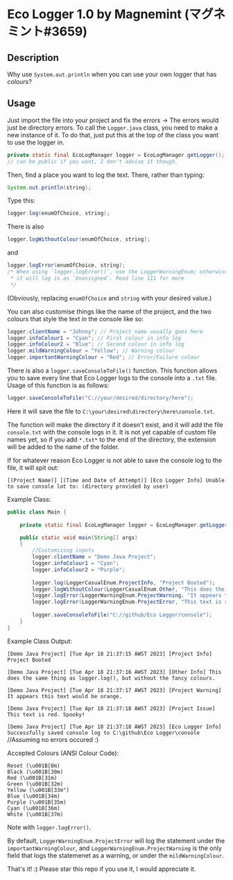 # Eco Logger 1.0 by Magnemint (マグネミント#3659)

## Description

Why use `System.out.println` when you can use your own logger that has *colours*?

## Usage

Just import the file into your project and fix the errors -> The errors would just be directory errors.
To call the `Logger.java` class, you need to make a new instance of it. To do that, just put this at
the top of the class you want to use the logger in.

```java
private static final EcoLogManager logger = EcoLogManager.getLogger();
// can be public if you want, I don't advise it though.
```

Then, find a place you want to log the text. There, rather than typing:

```java
System.out.println(string);
```

Type this:

```java
logger.log(enumOfChoice, string);
```

There is also

```java
logger.logWithoutColour(enumOfChoice, string);
```

and

```java
logger.logError(enumOfChoice, string);
/* When using `logger.logError()`, use the LoggerWarningEnum; otherwise
 * it will log is as `Unassigned`. Read line 111 for more
 */
```

(Obviously, replacing `enumOfChoice` and `string` with your desired value.)

You can also customise things like the name of the project, and the
two colours that style the text in the console like so:

```java
logger.clientName = "Johnny"; // Project name usually goes here
logger.infoColour1 = "Cyan"; // First colour in info log
logger.infoColour2 = "Blue"; // Second colour in info log
logger.mildWarningColour = "Yellow"; // Warning colour
logger.importantWarningColour = "Red"; // Error/Failure colour
```

There is also a `logger.saveConsoleToFile()` function. This function allows you to save
every line that Eco Logger logs to the console into a `.txt` file. Usage of this function is as follows:

```java
logger.saveConsoleToFile("C://your/desired/directory/here");
```

Here it will save the file to `C:\your\desired\directory\here\console.txt`.

The function will make the directory if it doesn't exist, and it will add the file `console.txt`
with the console logs in it. It is not yet capable of custom file names yet, so if you add `*.txt*`
to the end of the directory, the extension will be added to the name of the folder.

If for whatever reason Eco Logger is not able to save the console log to the file, it will
spit out:

```[(Project Name)] [(Time and Date of Attempt)] [Eco Logger Info] Unable to save console lot to: (directory provided by user)```

Example Class:

```java
public class Main {
	
	private static final EcoLogManager logger = EcoLogManager.getLogger();

	public static void main(String[] args)
	{
		//Customizing inputs
		logger.clientName = "Demo Java Project";
		logger.infoColour1 = "Cyan";
		logger.infoColour2 = "Purple";
		
		logger.log(LoggerCasualEnum.ProjectInfo, "Project Booted");
		logger.logWithoutColour(LoggerCasualEnum.Other, "This does the same thing as logger.log(), but without the fancy colours.");
		logger.logError(LoggerWarningEnum.ProjectWarning, "It appears this text would be orange.");
		logger.logError(LoggerWarningEnum.ProjectError, "This text is red. Spooky!");
		
		logger.saveConsoleToFile("C://github/Eco Logger/console");
	}
}
```

Example Class Output:

`[Demo Java Project] [Tue Apr 18 21:37:15 AWST 2023] [Project Info] Project Booted`

`[Demo Java Project] [Tue Apr 18 21:37:16 AWST 2023] [Other Info] This does the same thing as logger.log(), but without the fancy colours.`

`[Demo Java Project] [Tue Apr 18 21:37:17 AWST 2023] [Project Warning] It appears this text would be orange.`

`[Demo Java Project] [Tue Apr 18 21:37:18 AWST 2023] [Project Issue] This text is red. Spooky!`

`[Demo Java Project] [Tue Apr 18 21:37:18 AWST 2023] [Eco Logger Info] Successfully saved console log to C:\github\Eco Logger\console` //Assuming no errors occured :)

Accepted Colours (ANSI Colour Code):

```
Reset (\u001B[0m)
Black (\u001B[30m)
Red (\u001B[31m)
Green (\u001B[32m)
Yellow (\u001B[33m")
Blue (\u001B[34m)
Purple (\u001B[35m)
Cyan (\u001B[36m)
White (\u001B[37m)
```

Note with `logger.logError()`. 

By default, `LoggerWarningEnum.ProjectError` will log the statement under the
`importantWarningColour`, and `LoggerWarningEnum.ProjectWarning` is the only field
that logs the statemenet as a warning, or under the `mildWarningColour`.

That's it! :) Please star this repo if you use it, I would appreciate it.
